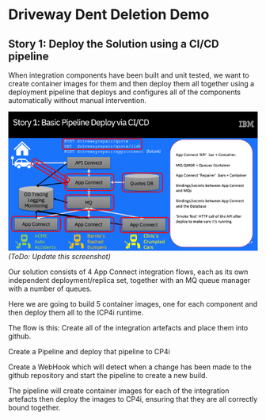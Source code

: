 # Driveway Dent Deletion Demo
## Story 1: Deploy the Solution using a CI/CD pipeline

When integration components have been built and unit tested, we want to create container images for them and then deploy them all together using a deployment pipeline that deploys and configures all of the components automatically without manual intervention.

![Basic Pipleline Overview](images/DDDBasicPipelineDeploy.png)
*(ToDo: Update this screenshot)*

Our solution consists of 4 App Connect integration flows, each as its own independent deployment/replica set, together with an MQ queue manager with a number of queues.

Here we are going to build 5 container images, one for each component and then deploy them all to the ICP4i runtime.

The flow is this:
Create all of the integration artefacts and place them into github.

Create a Pipeline and deploy that pipeline to CP4i

Create a WebHook which will detect when a change has been made to the github repository and start the pipeline to create a new build.

The pipeline will create container images for each of the integration artefacts then deploy the images to CP4i, ensuring that they are all correctly bound together.

